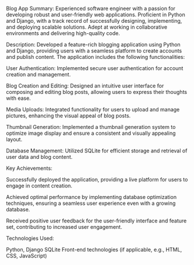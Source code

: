 Blog App
Summary:
Experienced software engineer with a passion for developing robust and user-friendly web applications. Proficient in Python and Django, with a track record of successfully designing, implementing, and deploying scalable solutions. Adept at working in collaborative environments and delivering high-quality code.

Description:
Developed a feature-rich blogging application using Python and Django, providing users with a seamless platform to create accounts and publish content. The application includes the following functionalities:

User Authentication: Implemented secure user authentication for account creation and management.

Blog Creation and Editing: Designed an intuitive user interface for composing and editing blog posts, allowing users to express their thoughts with ease.

Media Uploads: Integrated functionality for users to upload and manage pictures, enhancing the visual appeal of blog posts.

Thumbnail Generation: Implemented a thumbnail generation system to optimize image display and ensure a consistent and visually appealing layout.

Database Management: Utilized SQLite for efficient storage and retrieval of user data and blog content.

Key Achievements:

Successfully deployed the application, providing a live platform for users to engage in content creation.

Achieved optimal performance by implementing database optimization techniques, ensuring a seamless user experience even with a growing database.

Received positive user feedback for the user-friendly interface and feature set, contributing to increased user engagement.

Technologies Used:

Python, Django
SQLite
Front-end technologies (if applicable, e.g., HTML, CSS, JavaScript)

